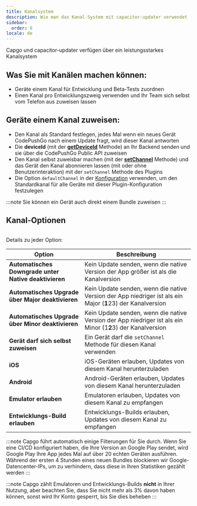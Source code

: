 ```yaml
---
title: Kanalsystem
description: Wie man das Kanal-System mit capacitor-updater verwendet
sidebar:
  order: 6
locale: de
---
```


Capgo und capacitor-updater verfügen über ein leistungsstarkes Kanalsystem

## Was Sie mit Kanälen machen können:

* Geräte einem Kanal für Entwicklung und Beta-Tests zuordnen
* Einen Kanal pro Entwicklungszweig verwenden und Ihr Team sich selbst vom Telefon aus zuweisen lassen

## Geräte einem Kanal zuweisen:

* Den Kanal als Standard festlegen, jedes Mal wenn ein neues Gerät CodePushGo nach einem Update fragt, wird dieser Kanal antworten
* Die **deviceId** (mit der [**getDeviceId**](/docs/plugin/api#getdeviceid) Methode) an Ihr Backend senden und sie über die CodePushGo Public API zuweisen
* Den Kanal selbst zuweisbar machen (mit der [**setChannel**](/docs/plugin/api#setchannel) Methode) und das Gerät den Kanal abonnieren lassen (mit oder ohne Benutzerinteraktion) mit der `setChannel` Methode des Plugins
* Die Option `defaultChannel` in der [Konfiguration](/docs/plugin/settings#defaultchannel) verwenden, um den Standardkanal für alle Geräte mit dieser Plugin-Konfiguration festzulegen

:::note
Sie können ein Gerät auch direkt einem Bundle zuweisen
:::

## Kanal-Optionen

<figure><img src="/channel_setting_1.webp" alt=""><figcaption></figcaption></figure>

Details zu jeder Option:

| Option                                     | Beschreibung                                                                                          |
| ------------------------------------------ | ---------------------------------------------------------------------------------------------------- |
| **Automatisches Downgrade unter Native deaktivieren** | Kein Update senden, wenn die native Version der App größer ist als die Kanalversion              |
| **Automatisches Upgrade über Major deaktivieren**    | Kein Update senden, wenn die native Version der App niedriger ist als ein Major (**1**23) der Kanalversion |
| **Automatisches Upgrade über Minor deaktivieren**    | Kein Update senden, wenn die native Version der App niedriger ist als ein Minor (1**2**3) der Kanalversion |
| **Gerät darf sich selbst zuweisen**        | Ein Gerät darf die `setChannel` Methode für diesen Kanal verwenden                                   |
| **iOS**                                    | iOS-Geräten erlauben, Updates von diesem Kanal herunterzuladen                                       |
| **Android**                                | Android-Geräten erlauben, Updates von diesem Kanal herunterzuladen                                    |
| **Emulator erlauben**                      | Emulatoren erlauben, Updates von diesem Kanal zu empfangen                                           |
| **Entwicklungs-Build erlauben**            | Entwicklungs-Builds erlauben, Updates von diesem Kanal zu empfangen                                  |

:::note
Capgo führt automatisch einige Filterungen für Sie durch. Wenn Sie eine CI/CD konfiguriert haben, die Ihre Version an Google Play sendet, wird Google Play Ihre App jedes Mal auf über 20 echten Geräten ausführen. Während der ersten 4 Stunden eines neuen Bundles blockieren wir Google-Datencenter-IPs, um zu verhindern, dass diese in Ihren Statistiken gezählt werden
:::

:::note 
Capgo zählt Emulatoren und Entwicklungs-Builds **nicht** in Ihrer Nutzung, aber beachten Sie, dass Sie nicht mehr als 3% davon haben können, sonst wird Ihr Konto gesperrt, bis Sie dies beheben
:::